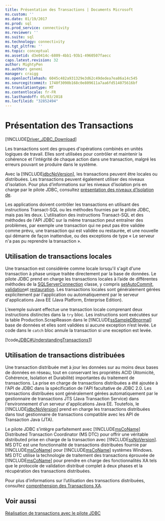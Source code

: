 ```yaml
---
title: Présentation des Transactions | Documents Microsoft
ms.custom: ''
ms.date: 01/19/2017
ms.prod: sql
ms.prod_service: connectivity
ms.reviewer: ''
ms.suite: sql
ms.technology: connectivity
ms.tgt_pltfrm: ''
ms.topic: conceptual
ms.assetid: d3e0414c-6809-4bb1-93b1-4960507faecc
caps.latest.revision: 32
author: MightyPen
ms.author: genemi
manager: craigg
ms.openlocfilehash: 6045c482a931329e3d62c49dedea7ea86a14c545
ms.sourcegitcommit: 1740f3090b168c0e809611a7aa6fd514075616bf
ms.translationtype: MT
ms.contentlocale: fr-FR
ms.lasthandoff: 05/03/2018
ms.locfileid: "32852494"
---
```

# <a name="understanding-transactions"></a>Présentation des Transactions
[!INCLUDE[Driver_JDBC_Download](../../includes/driver_jdbc_download.md)]

  Les transactions sont des groupes d'opérations combinés en unités logiques de travail. Elles sont utilisées pour contrôler et maintenir la cohérence et l'intégrité de chaque action dans une transaction, malgré les erreurs pouvant se produire dans le système.  
  
 Avec la [!INCLUDE[jdbcNoVersion](../../includes/jdbcnoversion_md.md)], les transactions peuvent être locales ou distribuées. Les transactions peuvent également utiliser des niveaux d'isolation. Pour plus d’informations sur les niveaux d’isolation pris en charge par le pilote JDBC, consultez [présentation des niveaux d’Isolation de](../../connect/jdbc/understanding-isolation-levels.md).  
  
 Les applications doivent contrôler les transactions en utilisant des instructions Transact-SQL ou les méthodes fournies par le pilote JDBC, mais pas les deux. L'utilisation des instructions Transact-SQL et des méthodes de l'API JDBC sur la même transaction peut entraîner des problèmes, par exemple une transaction qui ne peut pas être validée comme prévu, une transaction qui est validée ou restaurée, et une nouvelle qui démarre de façon inattendue, ou des exceptions de type « Le serveur n'a pas pu reprendre la transaction ».  
  
## <a name="using-local-transactions"></a>Utilisation de transactions locales  
 Une transaction est considérée comme locale lorsqu'il s'agit d'une transaction à phase unique traitée directement par la base de données. Le pilote JDBC prend en charge les transactions locales à l’aide de différentes méthodes de la [SQLServerConnection](../../connect/jdbc/reference/sqlserverconnection-class.md) classe, y compris [setAutoCommit](../../connect/jdbc/reference/setautocommit-method-sqlserverconnection.md), [validation](../../connect/jdbc/reference/commit-method-sqlserverconnection.md)et [restauration](../../connect/jdbc/reference/rollback-method.md). Les transactions locales sont généralement gérées explicitement par l'application ou automatiquement par le serveur d'applications Java EE (Java Platform, Enterprise Edition).  
  
 L’exemple suivant effectue une transaction locale comprenant deux instructions distinctes dans la `try` bloc. Les instructions sont exécutées sur la table Production.ScrapReason dans le [!INCLUDE[ssSampleDBnormal](../../includes/sssampledbnormal_md.md)] base de données et elles sont validées si aucune exception n’est levée. Le code dans le `catch` bloc annule la transaction si une exception est levée.  
  
 [!code[JDBC#UnderstandingTransactions1](../../connect/jdbc/codesnippet/Java/understanding-transactions_1.java)]  
  
## <a name="using-distributed-transactions"></a>Utilisation de transactions distribuées  
 Une transaction distribuée met à jour les données sur au moins deux bases de données en réseau, tout en conservant les propriétés ACID (Atomicité, Cohérence, Isolation et Durabilité) importantes du traitement de transactions. La prise en charge de transactions distribuées a été ajoutée à l'API de JDBC dans la spécification de l'API facultative de JDBC 2.0. Les transactions distribuées sont généralement gérées automatiquement par le gestionnaire de transactions JTS (Java Transaction Service) dans l'environnement d'un serveur d'applications Java EE. Toutefois, le [!INCLUDE[jdbcNoVersion](../../includes/jdbcnoversion_md.md)] prend en charge les transactions distribuées dans tout gestionnaire de transactions compatible avec les API de Transaction Java (JTA).  
  
 Le pilote JDBC s’intègre parfaitement avec [!INCLUDE[msCoName](../../includes/msconame_md.md)] Distributed Transaction Coordinator (MS DTC) pour offrir une véritable distributed prise en charge de la transaction avec [!INCLUDE[ssNoVersion](../../includes/ssnoversion_md.md)]. MS DTC est une fonctionnalité de transactions distribuées fournie par [!INCLUDE[msCoName](../../includes/msconame_md.md)] pour [!INCLUDE[msCoName](../../includes/msconame_md.md)] systèmes Windows. MS DTC utilise la technologie de traitement des transactions éprouvée de [!INCLUDE[msCoName](../../includes/msconame_md.md)] pour prendre en charge des fonctionnalités XA tels que le protocole de validation distribué complet à deux phases et la récupération des transactions distribuées.  
  
 Pour plus d’informations sur l’utilisation des transactions distribuées, consultez [compréhension des Transactions XA](../../connect/jdbc/understanding-xa-transactions.md).  
  
## <a name="see-also"></a>Voir aussi  
 [Réalisation de transactions avec le pilote JDBC](../../connect/jdbc/performing-transactions-with-the-jdbc-driver.md)  
  
  
